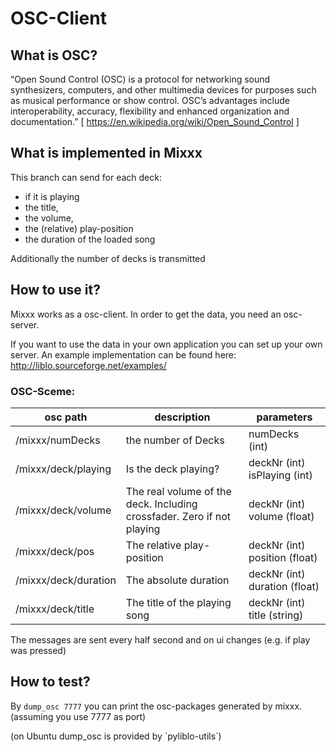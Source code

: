 # OSC-Client

## What is OSC?

“Open Sound Control (OSC) is a protocol for networking sound
synthesizers, computers, and other multimedia devices for purposes such
as musical performance or show control. OSC’s advantages include
interoperability, accuracy, flexibility and enhanced organization and
documentation.” \[ <https://en.wikipedia.org/wiki/Open_Sound_Control> \]

## What is implemented in Mixxx

This branch can send for each deck:

  - if it is playing 
  - the title, 
  - the volume, 
  - the (relative) play-position 
  - the duration of the loaded song

Additionally the number of decks is transmitted

## How to use it?

Mixxx works as a osc-client. In order to get the data, you need an
osc-server.

If you want to use the data in your own application you can set up your
own server. An example implementation can be found here:
<http://liblo.sourceforge.net/examples/>

### OSC-Sceme:

| osc path             | description                                                            | parameters                    |
| -------------------- | ---------------------------------------------------------------------- | ----------------------------- |
| /mixxx/numDecks      | the number of Decks                                                    | numDecks (int)                |
| /mixxx/deck/playing  | Is the deck playing?                                                   | deckNr (int) isPlaying (int)  |
| /mixxx/deck/volume   | The real volume of the deck. Including crossfader. Zero if not playing | deckNr (int) volume (float)   |
| /mixxx/deck/pos      | The relative play-position                                             | deckNr (int) position (float) |
| /mixxx/deck/duration | The absolute duration                                                  | deckNr (int) duration (float) |
| /mixxx/deck/title    | The title of the playing song                                          | deckNr (int) title (string)    |

The messages are sent every half second and on ui changes (e.g. if play
was pressed)

## How to test?

By `dump_osc 7777` you can print the osc-packages generated by mixxx.
(assuming you use 7777 as port)

(on Ubuntu dump\_osc is provided by \`pyliblo-utils\`)
